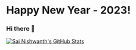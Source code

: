 # Happy New Year - 2023!

### Hi there 👋
<!--
**sainishwanth/sainishwanth** is a ✨ _special_ ✨ repository because its `README.md` (this file) appears on your GitHub profile.

Here are some ideas to get you started:

- 🔭 I’m currently working on ...
- 🌱 I’m currently learning ...
- 👯 I’m looking to collaborate on ...
- 🤔 I’m looking for help with ...
- 💬 Ask me about ...
- 📫 How to reach me: ...
- 😄 Pronouns: ...
- ⚡ Fun fact: ...
-->

[![Sai Nishwanth's GitHub Stats](https://github-readme-stats.vercel.app/api?username=sainishwanth)](https://github.com/anuraghazra/github-readme-stats)
